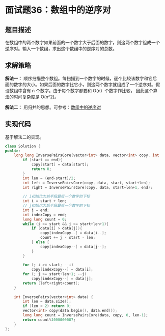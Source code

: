 # 面试题36：数组中的逆序对

## 题目描述

在数组中的两个数字如果前面的一个数字大于后面的数字，则这两个数字组成一个逆序对。输入一个数组，求出这个数组中的逆序对的总数。

## 求解策略

**解法一**：
顺序扫描整个数组。每扫描到一个数字的时候，逐个比较该数字和它后面的数字的大小。如果后面的数字比它小，则这两个数字就组成了一个逆序对。假设数组中含有 n 个数字。由于每个数字都要和 O(n）个数字作比较， 因此这个算法的时间复杂度是 O(n^2)。

**解法二**：
用归并的思想。可参考：[数组中的逆序对](http://wiki.jikexueyuan.com/project/for-offer/question-thirty-six.html)

## 实现代码

基于解法二的实现。

```c++
class Solution {
public:
    long long InversePairsCore(vector<int> data, vector<int> copy, int start, int end){
        if (start == end){
            copy[start] = data[start];
            return 0;
        }
        int len = (end-start)/2;
        int left = InversePairsCore(copy, data, start, start+len);
        int right = InversePairsCore(copy, data, start+len+1, end);
        
        // i初始化为前半段最后一个数字的下标
        int i = start + len;
        // j初始化为后半段最后一个数字的下标
        int j = end;
        int indexCopy = end;
        long long count = 0;
        while (i >= start && j >= start+len+1){
            if (data[i] > data[j]){
                copy[indexCopy--] = data[i--];
                count += j - start - len;
            } else {
                copy[indexCopy--] = data[j--];
            }
        }
        
        for (; i >= start; --i)
            copy[indexCopy--] = data[i];
        for (; j >= start+len+1; --j)
            copy[indexCopy--] = data[j];
        return (left+right+count);
    }
    
    int InversePairs(vector<int> data) {
        int len = data.size();
        if (len < 2) return 0;
        vector<int> copy(data.begin(), data.end());
        long long count = InversePairsCore(data, copy, 0, len-1);
        return count%1000000007;
    }
};
```